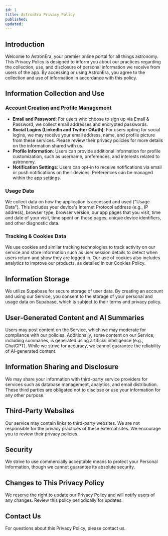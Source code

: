 ```yaml
---
id: 1
title: AstronEra Privacy Policy
published:
updated:
---
```


## Introduction

Welcome to AstronEra, your premier online portal for all things astronomy. This Privacy Policy is
designed to inform you about our practices regarding the collection, use, and disclosure of personal
information we receive from users of the app. By accessing or using AstronEra, you agree to the
collection and use of information in accordance with this policy.

## Information Collection and Use

### Account Creation and Profile Management

- **Email and Password**: For users who choose to sign up via Email & Password, we collect email
  addresses and encrypted passwords.
- **Social Logins (LinkedIn and Twitter OAuth)**: For users opting for social logins, we may receive
  your email address, name, and profile picture from these services. Please review their privacy
  policies for more details on the information shared with us.
- **Profile Information**: Users can provide additional information for profile customization, such
  as username, preferences, and interests related to astronomy.
- **Notification Settings**: Users can opt-in to receive notifications via email or push
  notifications on their devices. Preferences can be managed within the app settings.

### Usage Data

We collect data on how the application is accessed and used ("Usage Data"). This includes your
device's Internet Protocol address (e.g., IP address), browser type, browser version, our app pages
that you visit, time and date of your visit, time spent on those pages, unique device identifiers,
and other diagnostic data.

### Tracking & Cookies Data

We use cookies and similar tracking technologies to track activity on our service and store
information such as user session details to detect when users return and show they are logged in.
Our use of cookies also includes analytics to improve our products, as detailed in our Cookies
Policy.

## Information Storage

We utilize Supabase for secure storage of user data. By creating an account and using our Service,
you consent to the storage of your personal and usage data on Supabase, which is subject to their
terms and privacy policy.

## User-Generated Content and AI Summaries

Users may post content on the Service, which we may moderate for compliance with our policies.
Additionally, some content on our Service, including summaries, is generated using artificial
intelligence (e.g., ChatGPT). While we strive for accuracy, we cannot guarantee the reliability of
AI-generated content.

## Information Sharing and Disclosure

We may share your information with third-party service providers for services such as database
management, analytics, and email distribution. These third parties are obligated not to disclose or
use your information for any other purpose.

## Third-Party Websites

Our service may contain links to third-party websites. We are not responsible for the privacy
practices of these external sites. We encourage you to review their privacy policies.

## Security

We strive to use commercially acceptable means to protect your Personal Information, though we
cannot guarantee its absolute security.

## Changes to This Privacy Policy

We reserve the right to update our Privacy Policy and will notify users of any changes. Review this
policy periodically for updates.

## Contact Us

For questions about this Privacy Policy, please contact us.
